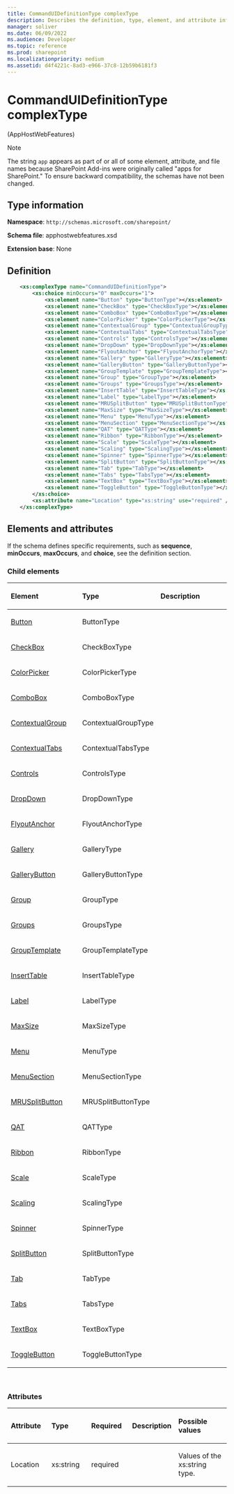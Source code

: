 ```yaml
---
title: CommandUIDefinitionType complexType
description: Describes the definition, type, element, and attribute information for CommandUIDefinitionType complexType.
manager: soliver
ms.date: 06/09/2022
ms.audience: Developer
ms.topic: reference
ms.prod: sharepoint
ms.localizationpriority: medium
ms.assetid: d4f4221c-8ad3-e966-37c8-12b59b6181f3
---
```


# CommandUIDefinitionType complexType 

(AppHostWebFeatures)

> [!NOTE] 
> The string `app` appears as part of or all of some element, attribute, and file names because SharePoint Add-ins were originally called "apps for SharePoint." To ensure backward compatibility, the schemas have not been changed.

## Type information

**Namespace**: `http://schemas.microsoft.com/sharepoint/`

**Schema file**: apphostwebfeatures.xsd

**Extension base**: None

## Definition

```XML
    <xs:complexType name="CommandUIDefinitionType">
        <xs:choice minOccurs="0" maxOccurs="1">
            <xs:element name="Button" type="ButtonType"></xs:element>
            <xs:element name="CheckBox" type="CheckBoxType"></xs:element>
            <xs:element name="ComboBox" type="ComboBoxType"></xs:element>
            <xs:element name="ColorPicker" type="ColorPickerType"></xs:element>
            <xs:element name="ContextualGroup" type="ContextualGroupType"></xs:element>
            <xs:element name="ContextualTabs" type="ContextualTabsType"></xs:element>
            <xs:element name="Controls" type="ControlsType"></xs:element>
            <xs:element name="DropDown" type="DropDownType"></xs:element>
            <xs:element name="FlyoutAnchor" type="FlyoutAnchorType"></xs:element>
            <xs:element name="Gallery" type="GalleryType"></xs:element>
            <xs:element name="GalleryButton" type="GalleryButtonType"></xs:element>
            <xs:element name="GroupTemplate" type="GroupTemplateType"></xs:element>
            <xs:element name="Group" type="GroupType"></xs:element>
            <xs:element name="Groups" type="GroupsType"></xs:element>
            <xs:element name="InsertTable" type="InsertTableType"></xs:element>
            <xs:element name="Label" type="LabelType"></xs:element>
            <xs:element name="MRUSplitButton" type="MRUSplitButtonType"></xs:element>
            <xs:element name="MaxSize" type="MaxSizeType"></xs:element>
            <xs:element name="Menu" type="MenuType"></xs:element>
            <xs:element name="MenuSection" type="MenuSectionType"></xs:element>
            <xs:element name="QAT" type="QATType"></xs:element>
            <xs:element name="Ribbon" type="RibbonType"></xs:element>
            <xs:element name="Scale" type="ScaleType"></xs:element>
            <xs:element name="Scaling" type="ScalingType"></xs:element>
            <xs:element name="Spinner" type="SpinnerType"></xs:element>
            <xs:element name="SplitButton" type="SplitButtonType"></xs:element>
            <xs:element name="Tab" type="TabType"></xs:element>
            <xs:element name="Tabs" type="TabsType"></xs:element>
            <xs:element name="TextBox" type="TextBoxType"></xs:element>
            <xs:element name="ToggleButton" type="ToggleButtonType"></xs:element>
        </xs:choice>
        <xs:attribute name="Location" type="xs:string" use="required" />
    </xs:complexType>
```

## Elements and attributes

If the schema defines specific requirements, such as **sequence**, **minOccurs**, **maxOccurs**, and **choice**, see the definition section.

### Child elements

<table>
<colgroup>
<col width="33%" />
<col width="33%" />
<col width="33%" />
</colgroup>
<thead>
<tr class="header">
<th align="left"><p>Element</p></th>
<th align="left"><p>Type</p></th>
<th align="left"><p>Description</p></th>
</tr>
</thead>
<tbody>
<tr class="odd">
<td align="left"><p><a href="button-element-commanduidefinitiontype-complextypeapphostwebfeatures.md">Button</a></p></td>
<td align="left"><p>ButtonType</p></td>
<td align="left"><p></p></td>
</tr>
<tr class="even">
<td align="left"><p><a href="checkbox-element-commanduidefinitiontype-complextypeapphostwebfeatures.md">CheckBox</a></p></td>
<td align="left"><p>CheckBoxType</p></td>
<td align="left"><p></p></td>
</tr>
<tr class="odd">
<td align="left"><p><a href="colorpicker-element-commanduidefinitiontype-complextypeapphostwebfeatures.md">ColorPicker</a></p></td>
<td align="left"><p>ColorPickerType</p></td>
<td align="left"><p></p></td>
</tr>
<tr class="even">
<td align="left"><p><a href="combobox-element-commanduidefinitiontype-complextypeapphostwebfeatures.md">ComboBox</a></p></td>
<td align="left"><p>ComboBoxType</p></td>
<td align="left"><p></p></td>
</tr>
<tr class="odd">
<td align="left"><p><a href="contextualgroup-element-commanduidefinitiontype-complextypeapphostwebfeatures.md">ContextualGroup</a></p></td>
<td align="left"><p>ContextualGroupType</p></td>
<td align="left"><p></p></td>
</tr>
<tr class="even">
<td align="left"><p><a href="contextualtabs-element-commanduidefinitiontype-complextypeapphostwebfeatures.md">ContextualTabs</a></p></td>
<td align="left"><p>ContextualTabsType</p></td>
<td align="left"><p></p></td>
</tr>
<tr class="odd">
<td align="left"><p><a href="controls-element-commanduidefinitiontype-complextypeapphostwebfeatures.md">Controls</a></p></td>
<td align="left"><p>ControlsType</p></td>
<td align="left"><p></p></td>
</tr>
<tr class="even">
<td align="left"><p><a href="dropdown-element-commanduidefinitiontype-complextypeapphostwebfeatures.md">DropDown</a></p></td>
<td align="left"><p>DropDownType</p></td>
<td align="left"><p></p></td>
</tr>
<tr class="odd">
<td align="left"><p><a href="flyoutanchor-element-commanduidefinitiontype-complextypeapphostwebfeatures.md">FlyoutAnchor</a></p></td>
<td align="left"><p>FlyoutAnchorType</p></td>
<td align="left"><p></p></td>
</tr>
<tr class="even">
<td align="left"><p><a href="gallery-element-commanduidefinitiontype-complextypeapphostwebfeatures.md">Gallery</a></p></td>
<td align="left"><p>GalleryType</p></td>
<td align="left"><p></p></td>
</tr>
<tr class="odd">
<td align="left"><p><a href="gallerybutton-element-commanduidefinitiontype-complextypeapphostwebfeatures.md">GalleryButton</a></p></td>
<td align="left"><p>GalleryButtonType</p></td>
<td align="left"><p></p></td>
</tr>
<tr class="even">
<td align="left"><p><a href="group-element-commanduidefinitiontype-complextypeapphostwebfeatures.md">Group</a></p></td>
<td align="left"><p>GroupType</p></td>
<td align="left"><p></p></td>
</tr>
<tr class="odd">
<td align="left"><p><a href="groups-element-commanduidefinitiontype-complextypeapphostwebfeatures.md">Groups</a></p></td>
<td align="left"><p>GroupsType</p></td>
<td align="left"><p></p></td>
</tr>
<tr class="even">
<td align="left"><p><a href="grouptemplate-element-commanduidefinitiontype-complextypeapphostwebfeatures.md">GroupTemplate</a></p></td>
<td align="left"><p>GroupTemplateType</p></td>
<td align="left"><p></p></td>
</tr>
<tr class="odd">
<td align="left"><p><a href="inserttable-element-commanduidefinitiontype-complextypeapphostwebfeatures.md">InsertTable</a></p></td>
<td align="left"><p>InsertTableType</p></td>
<td align="left"><p></p></td>
</tr>
<tr class="even">
<td align="left"><p><a href="label-element-commanduidefinitiontype-complextypeapphostwebfeatures.md">Label</a></p></td>
<td align="left"><p>LabelType</p></td>
<td align="left"><p></p></td>
</tr>
<tr class="odd">
<td align="left"><p><a href="maxsize-element-commanduidefinitiontype-complextypeapphostwebfeatures.md">MaxSize</a></p></td>
<td align="left"><p>MaxSizeType</p></td>
<td align="left"><p></p></td>
</tr>
<tr class="even">
<td align="left"><p><a href="menu-element-commanduidefinitiontype-complextypeapphostwebfeatures.md">Menu</a></p></td>
<td align="left"><p>MenuType</p></td>
<td align="left"><p></p></td>
</tr>
<tr class="odd">
<td align="left"><p><a href="menusection-element-commanduidefinitiontype-complextypeapphostwebfeatures.md">MenuSection</a></p></td>
<td align="left"><p>MenuSectionType</p></td>
<td align="left"><p></p></td>
</tr>
<tr class="even">
<td align="left"><p><a href="mrusplitbutton-element-commanduidefinitiontype-complextypeapphostwebfeatures.md">MRUSplitButton</a></p></td>
<td align="left"><p>MRUSplitButtonType</p></td>
<td align="left"><p></p></td>
</tr>
<tr class="odd">
<td align="left"><p><a href="qat-element-commanduidefinitiontype-complextypeapphostwebfeatures.md">QAT</a></p></td>
<td align="left"><p>QATType</p></td>
<td align="left"><p></p></td>
</tr>
<tr class="even">
<td align="left"><p><a href="ribbon-element-commanduidefinitiontype-complextypeapphostwebfeatures.md">Ribbon</a></p></td>
<td align="left"><p>RibbonType</p></td>
<td align="left"><p></p></td>
</tr>
<tr class="odd">
<td align="left"><p><a href="scale-element-commanduidefinitiontype-complextypeapphostwebfeatures.md">Scale</a></p></td>
<td align="left"><p>ScaleType</p></td>
<td align="left"><p></p></td>
</tr>
<tr class="even">
<td align="left"><p><a href="scaling-element-commanduidefinitiontype-complextypeapphostwebfeatures.md">Scaling</a></p></td>
<td align="left"><p>ScalingType</p></td>
<td align="left"><p></p></td>
</tr>
<tr class="odd">
<td align="left"><p><a href="spinner-element-commanduidefinitiontype-complextypeapphostwebfeatures.md">Spinner</a></p></td>
<td align="left"><p>SpinnerType</p></td>
<td align="left"><p></p></td>
</tr>
<tr class="even">
<td align="left"><p><a href="splitbutton-element-commanduidefinitiontype-complextypeapphostwebfeatures.md">SplitButton</a></p></td>
<td align="left"><p>SplitButtonType</p></td>
<td align="left"><p></p></td>
</tr>
<tr class="odd">
<td align="left"><p><a href="tab-element-commanduidefinitiontype-complextypeapphostwebfeatures.md">Tab</a></p></td>
<td align="left"><p>TabType</p></td>
<td align="left"><p></p></td>
</tr>
<tr class="even">
<td align="left"><p><a href="tabs-element-commanduidefinitiontype-complextypeapphostwebfeatures.md">Tabs</a></p></td>
<td align="left"><p>TabsType</p></td>
<td align="left"><p></p></td>
</tr>
<tr class="odd">
<td align="left"><p><a href="textbox-element-commanduidefinitiontype-complextypeapphostwebfeatures.md">TextBox</a></p></td>
<td align="left"><p>TextBoxType</p></td>
<td align="left"><p></p></td>
</tr>
<tr class="even">
<td align="left"><p><a href="togglebutton-element-commanduidefinitiontype-complextypeapphostwebfeatures.md">ToggleButton</a></p></td>
<td align="left"><p>ToggleButtonType</p></td>
<td align="left"><p></p></td>
</tr>
</tbody>
</table>

<br/>

### Attributes

<table>
<colgroup>
<col width="20%" />
<col width="20%" />
<col width="20%" />
<col width="10%" />
<col width="30%" />
</colgroup>
<thead>
<tr class="header">
<th align="left"><p>Attribute</p></th>
<th align="left"><p>Type</p></th>
<th align="left"><p>Required</p></th>
<th align="left"><p>Description</p></th>
<th align="left"><p>Possible values</p></th>
</tr>
</thead>
<tbody>
<tr class="odd">
<td align="left"><p>Location</p></td>
<td align="left"><p>xs:string</p></td>
<td align="left"><p>required</p></td>
<td align="left"><p></p></td>
<td align="left"><p>Values of the xs:string type.</p></td>
</tr>
</tbody>
</table>

<br/>

<br/>






